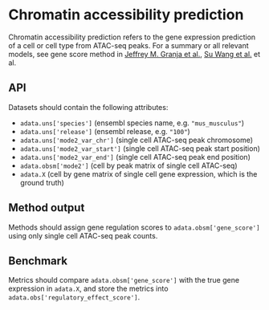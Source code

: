 # Chromatin accessibility prediction

Chromatin accessibility prediction refers to the gene expression prediction of a cell or cell type from ATAC-seq peaks. For a summary or all relevant models, see gene score method in [Jeffrey M. Granja et al.](https://www.biorxiv.org/content/10.1101/2020.04.28.066498v1), [Su Wang et al.](https://pubmed.ncbi.nlm.nih.gov/24263090/) et al.

## API

Datasets should contain the following attributes:

* `adata.uns['species']` (ensembl species name, e.g. `"mus_musculus"`)
* `adata.uns['release']` (ensembl release, e.g. `"100"`)
* `adata.uns['mode2_var_chr']` (single cell ATAC-seq peak chromosome)
* `adata.uns['mode2_var_start']` (single cell ATAC-seq peak start position)
* `adata.uns['mode2_var_end']` (single cell ATAC-seq peak end position)
* `adata.obsm['mode2']` (cell by peak matrix of single cell ATAC-seq)
* `adata.X` (cell by gene matrix of single cell gene expression, which is the ground truth)

## Method output
Methods should assign gene regulation scores to `adata.obsm['gene_score']` using only single cell ATAC-seq peak counts.

## Benchmark
Metrics should compare `adata.obsm['gene_score']` with the true gene expression in `adata.X`, and store the metrics into 
`adata.obs['regulatory_effect_score']`.
